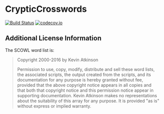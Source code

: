 # CrypticCrosswords

[![Build Status](https://travis-ci.org/rdeits/CrypticCrosswords.jl.svg?branch=master)](https://travis-ci.org/rdeits/CrypticCrosswords.jl) [![codecov.io](http://codecov.io/github/rdeits/CrypticCrosswords.jl/coverage.svg?branch=master)](http://codecov.io/github/rdeits/CrypticCrosswords.jl?branch=master)

## Additional License Information

The SCOWL word list is:

> Copyright 2000-2016 by Kevin Atkinson
>
> Permission to use, copy, modify, distribute and sell these word
> lists, the associated scripts, the output created from the scripts,
> and its documentation for any purpose is hereby granted without fee,
> provided that the above copyright notice appears in all copies and
> that both that copyright notice and this permission notice appear in
> supporting documentation. Kevin Atkinson makes no representations
> about the suitability of this array for any purpose. It is provided
> "as is" without express or implied warranty.


